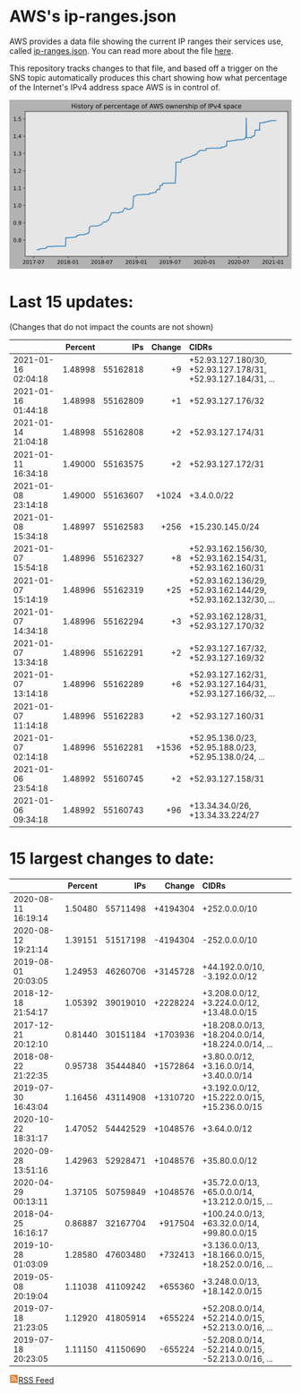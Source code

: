 # AWS's ip-ranges.json

AWS provides a data file showing the current IP ranges their
services use, called [ip-ranges.json](https://ip-ranges.amazonaws.com/ip-ranges.json).  You 
can read more about the file [here](https://docs.aws.amazon.com/general/latest/gr/aws-ip-ranges.html).

This repository tracks changes to that file, and based off a trigger on the SNS topic 
automatically produces this chart showing how what percentage of the Internet's IPv4 
address space AWS is in control of.

![History of AWS](history_count.svg)

# Last 15 updates:

(Changes that do not impact the counts are not shown)

| | Percent | IPs | Change | CIDRs |
| :--- | ---: | ---: | ---: | :--- |
| 2021-01-16 02:04:18 | 1.48998 | 55162818 | +9 | +52.93.127.180/30, +52.93.127.178/31, +52.93.127.184/31, ... |
| 2021-01-16 01:44:18 | 1.48998 | 55162809 | +1 | +52.93.127.176/32 |
| 2021-01-14 21:04:18 | 1.48998 | 55162808 | +2 | +52.93.127.174/31 |
| 2021-01-11 16:34:18 | 1.49000 | 55163575 | +2 | +52.93.127.172/31 |
| 2021-01-08 23:14:18 | 1.49000 | 55163607 | +1024 | +3.4.0.0/22 |
| 2021-01-08 15:34:18 | 1.48997 | 55162583 | +256 | +15.230.145.0/24 |
| 2021-01-07 15:54:18 | 1.48996 | 55162327 | +8 | +52.93.162.156/30, +52.93.162.154/31, +52.93.162.160/31 |
| 2021-01-07 15:14:19 | 1.48996 | 55162319 | +25 | +52.93.162.136/29, +52.93.162.144/29, +52.93.162.132/30, ... |
| 2021-01-07 14:34:18 | 1.48996 | 55162294 | +3 | +52.93.162.128/31, +52.93.127.170/32 |
| 2021-01-07 13:34:18 | 1.48996 | 55162291 | +2 | +52.93.127.167/32, +52.93.127.169/32 |
| 2021-01-07 13:14:18 | 1.48996 | 55162289 | +6 | +52.93.127.162/31, +52.93.127.164/31, +52.93.127.166/32, ... |
| 2021-01-07 11:14:18 | 1.48996 | 55162283 | +2 | +52.93.127.160/31 |
| 2021-01-07 02:14:18 | 1.48996 | 55162281 | +1536 | +52.95.136.0/23, +52.95.188.0/23, +52.95.138.0/24, ... |
| 2021-01-06 23:54:18 | 1.48992 | 55160745 | +2 | +52.93.127.158/31 |
| 2021-01-06 09:34:18 | 1.48992 | 55160743 | +96 | +13.34.34.0/26, +13.34.33.224/27 |


# 15 largest changes to date:

| | Percent | IPs | Change | CIDRs |
| :--- | ---: | ---: | ---: | :--- |
| 2020-08-11 16:19:14 | 1.50480 | 55711498 | +4194304 | +252.0.0.0/10 |
| 2020-08-12 19:21:14 | 1.39151 | 51517198 | -4194304 | -252.0.0.0/10 |
| 2019-08-01 20:03:05 | 1.24953 | 46260706 | +3145728 | +44.192.0.0/10, -3.192.0.0/12 |
| 2018-12-18 21:54:17 | 1.05392 | 39019010 | +2228224 | +3.208.0.0/12, +3.224.0.0/12, +13.48.0.0/15 |
| 2017-12-21 20:12:10 | 0.81440 | 30151184 | +1703936 | +18.208.0.0/13, +18.204.0.0/14, +18.224.0.0/14, ... |
| 2018-08-22 21:22:35 | 0.95738 | 35444840 | +1572864 | +3.80.0.0/12, +3.16.0.0/14, +3.40.0.0/14 |
| 2019-07-30 16:43:04 | 1.16456 | 43114908 | +1310720 | +3.192.0.0/12, +15.222.0.0/15, +15.236.0.0/15 |
| 2020-10-22 18:31:17 | 1.47052 | 54442529 | +1048576 | +3.64.0.0/12 |
| 2020-09-28 13:51:16 | 1.42963 | 52928471 | +1048576 | +35.80.0.0/12 |
| 2020-04-29 00:13:11 | 1.37105 | 50759849 | +1048576 | +35.72.0.0/13, +65.0.0.0/14, +13.212.0.0/15, ... |
| 2018-04-25 16:16:17 | 0.86887 | 32167704 | +917504 | +100.24.0.0/13, +63.32.0.0/14, +99.80.0.0/15 |
| 2019-10-28 01:03:09 | 1.28580 | 47603480 | +732413 | +3.136.0.0/13, +18.166.0.0/15, +18.252.0.0/16, ... |
| 2019-05-08 20:19:04 | 1.11038 | 41109242 | +655360 | +3.248.0.0/13, +18.142.0.0/15 |
| 2019-07-18 21:23:05 | 1.12920 | 41805914 | +655224 | +52.208.0.0/14, +52.214.0.0/15, +52.213.0.0/16, ... |
| 2019-07-18 20:23:05 | 1.11150 | 41150690 | -655224 | -52.208.0.0/14, -52.214.0.0/15, -52.213.0.0/16, ... |


[![RSS Icon](rss-icon.png)RSS Feed](https://raw.githubusercontent.com/seligman/aws-ip-ranges/master/rss.xml)
